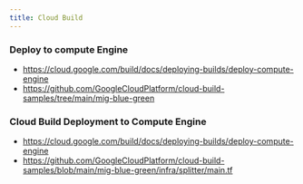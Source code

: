 ```yaml
---
title: Cloud Build
---
```


### Deploy to compute Engine 

- https://cloud.google.com/build/docs/deploying-builds/deploy-compute-engine
- https://github.com/GoogleCloudPlatform/cloud-build-samples/tree/main/mig-blue-green

### Cloud Build Deployment to Compute Engine

- https://cloud.google.com/build/docs/deploying-builds/deploy-compute-engine
- https://github.com/GoogleCloudPlatform/cloud-build-samples/blob/main/mig-blue-green/infra/splitter/main.tf


